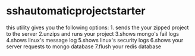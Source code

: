 # sshautomaticprojectstarter
this utility gives you the following options: 1. sends the your zipped project to the server 2.unzips and runs your project 3.shows mongo's fail logs 4.shows linux's message log 5.shows linux's security logs 6.shows your server requests to mongo database 7.flush your redis database
